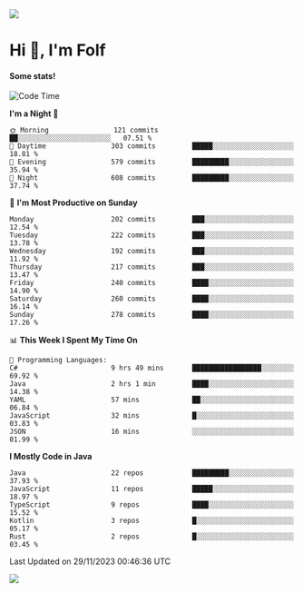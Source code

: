 <img src="https://komarev.com/ghpvc/?username=itsfolf"/>
<h1>Hi 👋, I'm Folf</h1>


#### Some stats!
<!--START_SECTION:waka-->
![Code Time](http://img.shields.io/badge/Code%20Time-2%2C027%20hrs%2036%20mins-blue)

**I'm a Night 🦉** 

```text
🌞 Morning                121 commits         ██░░░░░░░░░░░░░░░░░░░░░░░   07.51 % 
🌆 Daytime                303 commits         █████░░░░░░░░░░░░░░░░░░░░   18.81 % 
🌃 Evening                579 commits         █████████░░░░░░░░░░░░░░░░   35.94 % 
🌙 Night                  608 commits         █████████░░░░░░░░░░░░░░░░   37.74 % 
```
📅 **I'm Most Productive on Sunday** 

```text
Monday                   202 commits         ███░░░░░░░░░░░░░░░░░░░░░░   12.54 % 
Tuesday                  222 commits         ███░░░░░░░░░░░░░░░░░░░░░░   13.78 % 
Wednesday                192 commits         ███░░░░░░░░░░░░░░░░░░░░░░   11.92 % 
Thursday                 217 commits         ███░░░░░░░░░░░░░░░░░░░░░░   13.47 % 
Friday                   240 commits         ████░░░░░░░░░░░░░░░░░░░░░   14.90 % 
Saturday                 260 commits         ████░░░░░░░░░░░░░░░░░░░░░   16.14 % 
Sunday                   278 commits         ████░░░░░░░░░░░░░░░░░░░░░   17.26 % 
```


📊 **This Week I Spent My Time On** 

```text
💬 Programming Languages: 
C#                       9 hrs 49 mins       █████████████████░░░░░░░░   69.92 % 
Java                     2 hrs 1 min         ████░░░░░░░░░░░░░░░░░░░░░   14.38 % 
YAML                     57 mins             ██░░░░░░░░░░░░░░░░░░░░░░░   06.84 % 
JavaScript               32 mins             █░░░░░░░░░░░░░░░░░░░░░░░░   03.83 % 
JSON                     16 mins             ░░░░░░░░░░░░░░░░░░░░░░░░░   01.99 % 
```

**I Mostly Code in Java** 

```text
Java                     22 repos            █████████░░░░░░░░░░░░░░░░   37.93 % 
JavaScript               11 repos            █████░░░░░░░░░░░░░░░░░░░░   18.97 % 
TypeScript               9 repos             ████░░░░░░░░░░░░░░░░░░░░░   15.52 % 
Kotlin                   3 repos             █░░░░░░░░░░░░░░░░░░░░░░░░   05.17 % 
Rust                     2 repos             █░░░░░░░░░░░░░░░░░░░░░░░░   03.45 % 
```




 Last Updated on 29/11/2023 00:46:36 UTC
<!--END_SECTION:waka-->
<a src="https://discord.com/users/1090088995976925305"><img src="https://lanyard-profile-readme.vercel.app/api/1090088995976925305"/></a></td> 
